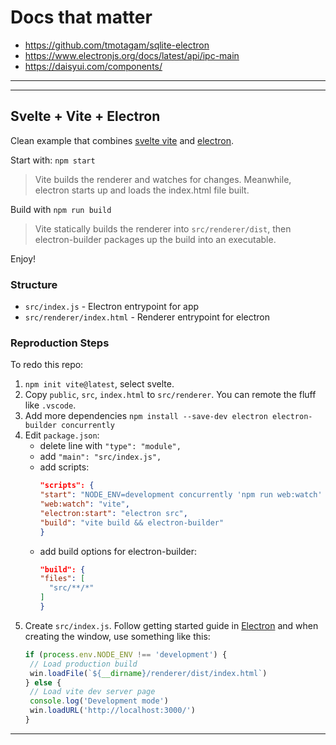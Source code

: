 # Docs that matter

* https://github.com/tmotagam/sqlite-electron
* https://www.electronjs.org/docs/latest/api/ipc-main
* https://daisyui.com/components/

---

---

## Svelte + Vite + Electron

Clean example that combines [svelte vite](https://vitejs.dev/) and [electron](https://www.electronjs.org/).

Start with: `npm start`

> Vite builds the renderer and watches for changes. Meanwhile, electron starts up and loads the index.html file built.

Build with `npm run build`

> Vite statically builds the renderer into `src/renderer/dist`, then electron-builder packages up the build into an executable.

Enjoy!

### Structure

- `src/index.js` - Electron entrypoint for app
- `src/renderer/index.html` - Renderer entrypoint for electron

### Reproduction Steps

To redo this repo:

1. `npm init vite@latest`, select svelte.
2. Copy `public`, `src`, `index.html` to `src/renderer`. You can remote the fluff like `.vscode`.
3. Add more dependencies `npm install --save-dev electron electron-builder concurrently`
4. Edit `package.json`:
   - delete line with `"type": "module",`
   - add `"main": "src/index.js",`
   - add scripts:
     ```json
     "scripts": {
     "start": "NODE_ENV=development concurrently 'npm run web:watch' 'sleep 1 && npm run electron:start'",
     "web:watch": "vite",
     "electron:start": "electron src",
     "build": "vite build && electron-builder"
     }
     ```
   - add build options for electron-builder:
     ```json
     "build": {
     "files": [
       "src/**/*"
     ]
     }
     ```
5. Create `src/index.js`. Follow getting started guide in [Electron](https://www.electronjs.org/docs/latest/tutorial/quick-start) and when creating the window, use something like this:
   ```js
   if (process.env.NODE_ENV !== 'development') {
   	// Load production build
   	win.loadFile(`${__dirname}/renderer/dist/index.html`)
   } else {
   	// Load vite dev server page
   	console.log('Development mode')
   	win.loadURL('http://localhost:3000/')
   }
   ```

---
